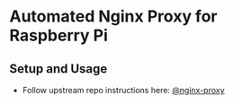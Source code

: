 # Automated Nginx Proxy for Raspberry Pi

## Setup and Usage

- Follow upstream repo instructions here: [@nginx-proxy](https://github.com/nginx-proxy/nginx-proxy)
